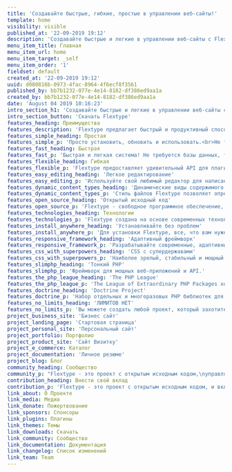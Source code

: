 ```yaml
---
title: 'Создавайте быстрые, гибкие, простые в управлении веб-сайты!'
template: home
visibility: visible
published_at: '22-09-2019 19:12'
description: 'Создавайте быстрые и легкие в управлении веб-сайты c Flextype.'
menu_item_title: Главная
menu_item_url: home
menu_item_target: _self
menu_item_order: '1'
fieldset: default
created_at: '22-09-2019 19:12'
uuid: d080816b-0973-4fac-8964-4f6ecf8f3561
published_by: bb7b1232-077e-4e14-8182-df386ed9aa1a
created_by: bb7b1232-077e-4e14-8182-df386ed9aa1a
date: 'August 04 2019 10:16:23'
intro_section_h1: 'Создавайте быстрые и легкие в управлении веб-сайты c Flextype.'
intro_section_button: 'Скачать Flextype'
features_heading: Преимущества
features_description: 'Flextype предлагает быстрый и продуктивный способ<br> создания и управлениями веб-сайтами.'
features_simple_heading: Простая
features_simple_p: 'Просто установить, обновить и использовать.<br>Не требуется установки, просто скопируйте файлы на ваш сервер!'
features_fast_heading: Быстрая
features_fast_p: 'Быстрая и легкая система! Не требуется базы данных, только плоские файлы!'
features_flexible_heading: Гибкая
features_flexible_p: 'Flextype предоставляет удивительный API для плагинов, тем и разработчиков ядра!'
features_easy_editing_heading: 'Легкое редактирование'
features_easy_editing_p: 'Используйте свой любимый редактор для написания своего контента или красивую панель администратора'
features_dynamic_content_types_heading: 'Динамические виды содержимого'
features_dynamic_content_types_p: 'Стиль файлов Flextype позволяет определить настраиваемые поля для любых ваших записей.'
features_open_source_heading: 'Открытый исходный код'
features_open_source_p: 'Flextype - свободное программное обеспечение, выпущенное под лицензией MIT!'
features_technologies_heading: Технологии
features_technologies_p: 'Flextype создана на основе современных технологий.'
features_install_anywhere_heading: 'Устанавливайте без проблем'
features_install_anywhere_p: 'Для установки Flextype, все, что вам нужно, это сервер, работающий с PHP 7'
features_responsive_framework_heading: 'Адаптивный фреймворк'
features_responsive_framework_p: 'Разрабатывайте современные, адаптивные проекты с Twitter Bootstrap.'
features_css_with_superpowers_heading: 'CSS с супердержавами'
features_css_with_superpowers_p: 'Наиболее зрелый, стабильный и мощный язык расширения CSS'
features_slimphp_heading: 'Тонкий PHP'
features_slimphp_p: 'Фреймворк для мощных веб-приложений и API.'
features_the_php_league_heading: 'The PHP League'
features_the_php_league_p: 'The League of Extraordinary PHP Packages хорошо протестирована и использует современные стандарты кодирования.'
features_doctrine_heading: 'Doctrine Project'
features_doctrine_p: 'Набор отдельных и многоразовых PHP библиотек для мощных веб-приложений.'
features_no_limits_heading: 'ЛИМИТОВ НЕТ'
features_no_limits_p: 'Вы можете создать любой проект, который захотите.'
project_business_site: 'Бизнес сайт'
project_landing_page: 'Стартовая страница'
project_personal_site: 'Персональный сайт'
project_portfolio: Портфолио
project_product_site: 'Сайт Визитку'
project_e_commerce: Каталог
project_documentation: 'Личное резюме'
project_blog: Блог
community_heading: Сообщество
community_p: "Flextype - это проект с открытым исходным кодом,\nуправляемый сообществом и поддерживаемый сообществом!"
contribution_heading: Внести свой вклад
contribution_p: 'Flextype - это проект с открытым исходным кодом, и вклад сообщества важен для его роста и успеха. Внести свой вклад в Flextype легко, и вы можете выделить столько времени, сколько захотите.'
link_about: О Проекте
link_media: Медиа
link_donate: Пожертвование
link_sponsors: Спонсоры
link_plugins: Плагины
link_themes: Темы
link_downloads: Скачать
link_community: Сообщество
link_documentation: Документация
link_changelog: Список изменений
link_team: Team
---
```


